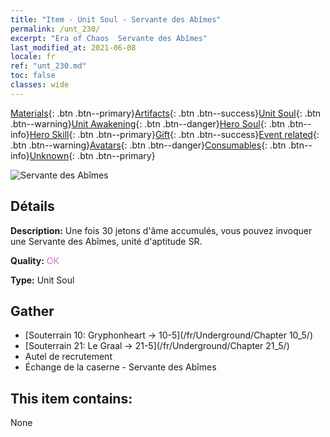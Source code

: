 ```yaml
---
title: "Item - Unit Soul - Servante des Abîmes"
permalink: /unt_230/
excerpt: "Era of Chaos  Servante des Abîmes"
last_modified_at: 2021-06-08
locale: fr
ref: "unt_230.md"
toc: false
classes: wide
---
```

 [Materials](/ItemsFR/){: .btn .btn--primary}[Artifacts](/ItemsFR/Artifacts/){: .btn .btn--success}[Unit Soul](/ItemsFR/UnitSoul/){: .btn .btn--warning}[Unit Awakening](/ItemsFR/UnitAwakening/){: .btn .btn--danger}[Hero Soul](/ItemsFR/HeroSoul/){: .btn .btn--info}[Hero Skill](/ItemsFR/HeroSkill/){: .btn .btn--primary}[Gift](/ItemsFR/Gift/){: .btn .btn--success}[Event related](/ItemsFR/Events/){: .btn .btn--warning}[Avatars](/ItemsFR/Avatars/){: .btn .btn--danger}[Consumables](/ItemsFR/Consumables/){: .btn .btn--info}[Unknown](/ItemsFR/Unknown/){: .btn .btn--primary}

 ![Servante des Abîmes](/images/u/ti_diyulingzhu.jpg)

## Détails
 **Description:** Une fois 30 jetons d'âme accumulés, vous pouvez invoquer une Servante des Abîmes, unité d'aptitude SR.

 **Quality:** <span style="color: #DA70D6">OK</span>

 **Type:** Unit Soul

## Gather

*    [Souterrain 10: Gryphonheart -> 10-5](/fr/Underground/Chapter 10_5/) 
*    [Souterrain 21: Le Graal -> 21-5](/fr/Underground/Chapter 21_5/) 
*    Autel de recrutement 
*    Échange de la caserne - Servante des Abîmes 

## This item contains:

  None

